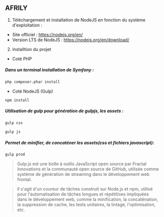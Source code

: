 ## AFRILY

1. Téléchargement et installation de NodeJS en fonction du système 
d'exploitation : 
* Site officiel : https://nodejs.org/en/ 
* Version LTS de NodeJS : https://nodejs.org/en/download/

2. Installtion du projet 

* Coté PHP 

##### Dans un terminal installation de Symfony :

````bash
php composer.phar install 
````

* Coté NodeJS (Gulp)

````npm
npm install 
````
##### Utilisation de gulp pour génération de gulpjs, les assets :

````bash
gulp css 
````
````bash
gulp js
````

##### Permet de minifier, de concaténer les assets(css et fichiers javascript):
````bash
gulp prod
````

>  Gulp.js est une boîte à outils JavaScript open source par Fractal 
Innovations et la communauté open source de GitHub, utilisée comme 
système de génération de streaming dans le développement web frontal.


> Il s'agit d'un coureur de tâches construit sur Node.js et npm, 
utilisé pour l'automatisation de tâches longues et répétitives 
impliquées dans le développement web, comme la minification, la
concaténation, la suppression de cache, les tests unitaires, la lintage, 
l'optimisation, etc.


